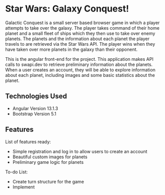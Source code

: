 # Star Wars: Galaxy Conquest!

Galactic Conquest is a small server based browser game in which a player attempts to take over the galaxy. The player takes command of their home planet and a small fleet of ships which they then use to take over enemy planets. The planets and the information about each planet the player travels to are retrieved via the Star Wars API. The player wins when they have taken over more planets in the galaxy than their opponent.

This is the angular front-end for the project. This application makes API calls to swapi.dev to retrieve preliminary information about the planets. 
When a user creates an account, they will be able to explore information about each planet, including images and some basic statistics about the planet.

## Technologies Used

* Angular Version 13.1.3
* Bootstrap Version 5.1

## Features

List of features ready:
* Simple registration and log in to allow users to create an account
* Beautiful custom images for planets
* Preliminary game logic for planets

To-do List:
* Create turn structure for the game
* Implement
